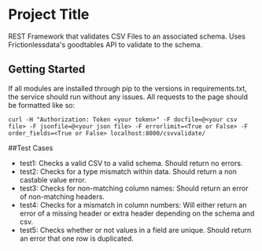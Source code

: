 # Project Title

REST Framework that validates CSV Files to an associated schema. Uses Frictionlessdata's goodtables API to validate to the schema.

## Getting Started
If all modules are installed through pip to the versions in requirements.txt, the service should run without any issues. All requests to the page should be formatted like so:
```
curl -H "Authorization: Token <your token>" -F docfile=@<your csv file> -F jsonfile=@<your json file> -F errorlimit=<True or False> -F order_fields=<True or False> localhost:8000/csvvalidate/

```
##Test Cases
* test1: Checks a valid CSV to a valid schema. Should return no errors.
* test2: Checks for a type mismatch within data.  Should return a non castable value error.
* test3: Checks for non-matching column names: Should return an error of non-matching headers.
* test4: Checks for a mismatch in column numbers: Will either return an error of a missing header or extra header depending on the schema and csv.
* test5: Checks whether or not values in a field are unique.  Should return an error that one row is duplicated.
